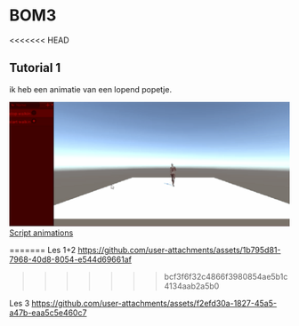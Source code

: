 # BOM3


<<<<<<< HEAD

## Tutorial 1
ik heb een animatie van een lopend popetje. 

![Tutorial 1 gif](tutorial_1_2.gif)
[Script animations](ArcadeM3/Assets/Scripts/animation.cs)



=======
Les 1+2
https://github.com/user-attachments/assets/1b795d81-7968-40d8-8054-e544d69661af
>>>>>>> bcf3f6f32c4866f3980854ae5b1c4134aab2a5b0



Les 3
https://github.com/user-attachments/assets/f2efd30a-1827-45a5-a47b-eaa5c5e460c7

